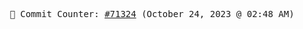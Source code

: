<p align="center">
    <samp>
        📮 Commit Counter: <a href="https://github.com/Javascript-void0/Javascript-void0/commits/main">#71324</a> (October 24, 2023 @ 02:48 AM)
    </samp>
</p>